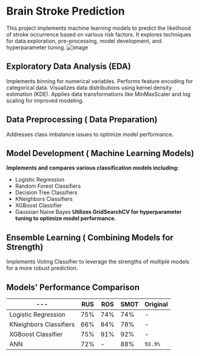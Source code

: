 # Brain Stroke Prediction
This project implements machine learning models to predict the likelihood of stroke occurrence based on various risk factors. It explores techniques for data exploration, pre-processing, model development, and hyperparameter tuning.
![image](https://github.com/sarax0/brain-stroke-prediction/assets/122404545/7378db45-6702-4580-9634-2cec7edc2ff5)

## Exploratory Data Analysis (EDA)
Implements binning for numerical variables.
Performs feature encoding for categorical data.
Visualizes data distributions using kernel density estimation (KDE).
Applies data transformations like MinMaxScaler and log scaling for improved modeling.

## Data Preprocessing ( Data Preparation)
Addresses class imbalance issues to optimize model performance.

## Model Development ( Machine Learning Models)
**Implements and compares various classification models including:**
- Logistic Regression
- Random Forest Classifiers
- Decision Tree Classifiers
- KNeighbors Classifiers
- XGBoost Classifier
- Gaussian Naive Bayes
**Utilizes GridSearchCV for hyperparameter tuning to optimize model performance.**

## Ensemble Learning ( Combining Models for Strength)
Implements Voting Classifier to leverage the strengths of multiple models for a more robust prediction.
## Models' Performance Comparison
| --- | RUS | ROS | SMOT| Original|
| --- | --- |---|---|---|
| Logistic Regression | 75% | 74% | 74% | - |
| KNeighbors Classifiers | 66% | 84% | 78% | - |
| XGBoost Classifier | 75% | 91% | 92% | - |
| ANN |72%|-|88%|`93.9%`|
